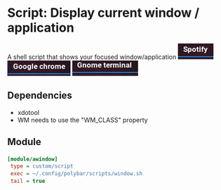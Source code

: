 # Script: Display current window / application

A shell script that shows your focused window/application
![sp](screenshots/sp.png)
![gc](screenshots/gc.png)
![term](screenshots/term.png)

## Dependencies
- xdotool
- WM needs to use the "WM_CLASS" property

## Module

```ini
[module/awindow]
 type = custom/script
 exec = ~/.config/polybar/scripts/window.sh
 tail = true
```
